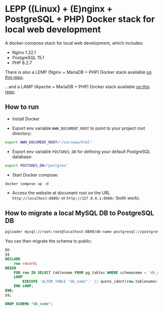 # LEPP ((Linux) + (E)nginx  + PostgreSQL + PHP) Docker stack for local web development

A docker-compose stack for local web development, which includes:
- Nginx 1.22.1
- PostgreSQL 15.1
- PHP 8.2.7

There is also a LEMP (Nginx + MariaDB + PHP) Docker stack available [on this repo](https://github.com/bolinocroustibat/docker-lemp).

...and a LAMP (Apache + MariaDB + PHP) Docker stack available [on this repo](https://github.com/bolinocroustibat/docker-lamp).

## How to run

- Install Docker

- Export env variable `WWW_DOCUMENT_ROOT` to point to your project root directory:
```sh
export WWW_DOCUMENT_ROOT="/var/www/html"
```

- Export env variable `POSTGRES_DB` for defining your default PostgreSQL database:
```sh
export POSTGRES_DB="postgres"
```

- Start Docker compose:
```ssh
docker compose up -d
```

- Access the website at document root on the URL `http://localhost:8080/` or `http://127.0.0.1:8080/` (both work).

## How to migrate a local MySQL DB to PostgreSQL DB

```sh
pgloader mysql://root:root@localhost:8889/db-name postgresql://postgres:postgres@localhost:5432/db-namee
```

You can then migrate the schema to public:
```sql
DO
$$
DECLARE
    row record;
BEGIN
    FOR row IN SELECT tablename FROM pg_tables WHERE schemaname = 'db_name' -- and other conditions, if needed
    LOOP
        EXECUTE 'ALTER TABLE "db_name".' || quote_ident(row.tablename) || ' SET SCHEMA public;';
    END LOOP;
END;
$$;

DROP SCHEMA "db_name";
```
